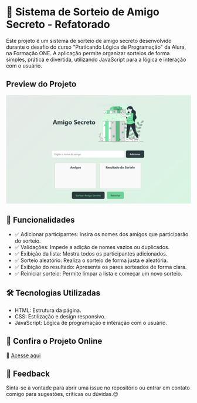 # 🎁 Sistema de Sorteio de Amigo Secreto - Refatorado

Este projeto é um sistema de sorteio de amigo secreto desenvolvido durante o desafio do curso "Praticando Lógica de Programação" da Alura, na Formação ONE. A aplicação permite organizar sorteios de forma simples, prática e divertida, utilizando JavaScript para a lógica e interação com o usuário.

## Preview do Projeto

![Prévia do Projeto](assets/tela-amigo-secreto.PNG)

## 🚀 Funcionalidades
- ✅ Adicionar participantes: Insira os nomes dos amigos que participarão do sorteio.
- ✅ Validações: Impede a adição de nomes vazios ou duplicados.
- ✅ Exibição da lista: Mostra todos os participantes adicionados.
- ✅ Sorteio aleatório: Realiza o sorteio de forma justa e aleatória.
- ✅ Exibição do resultado: Apresenta os pares sorteados de forma clara.
- ✅ Reiniciar sorteio: Permite limpar a lista e começar um novo sorteio.

## 🛠️ Tecnologias Utilizadas
- HTML: Estrutura da página.
- CSS: Estilização e design responsivo.
- JavaScript: Lógica de programação e interação com o usuário.

## 🎯 Confira o Projeto Online  
🔗 [Acesse aqui](https://projeto-amigo-secreto-refatorado.vercel.app/)

## 💬 Feedback
Sinta-se à vontade para abrir uma issue no repositório ou entrar em contato comigo para sugestões, críticas ou dúvidas.😊
